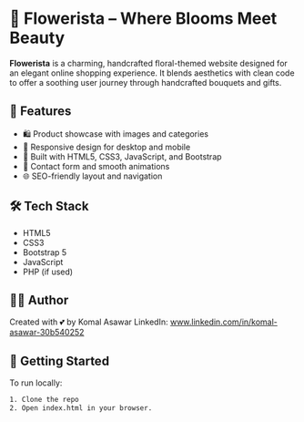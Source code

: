 # 🌸 Flowerista – Where Blooms Meet Beauty

**Flowerista** is a charming, handcrafted floral-themed website designed for an elegant online shopping experience. It blends aesthetics with clean code to offer a soothing user journey through handcrafted bouquets and gifts.

## 🌼 Features

- 🛍️ Product showcase with images and categories
- 💐 Responsive design for desktop and mobile
- 🎨 Built with HTML5, CSS3, JavaScript, and Bootstrap
- 📧 Contact form and smooth animations
- 🌐 SEO-friendly layout and navigation

## 🛠️ Tech Stack

- HTML5
- CSS3
- Bootstrap 5
- JavaScript
- PHP (if used)

## 👩‍💻 Author

Created with 💕 by Komal Asawar
LinkedIn: www.linkedin.com/in/komal-asawar-30b540252

## 🚀 Getting Started

To run locally:

```bash
1. Clone the repo
2. Open index.html in your browser.

